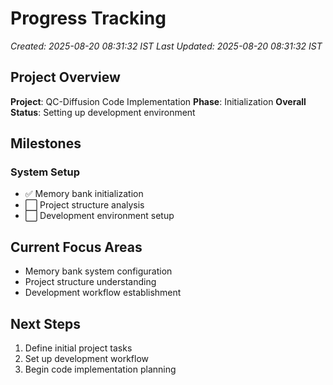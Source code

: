 # Progress Tracking
*Created: 2025-08-20 08:31:32 IST*
*Last Updated: 2025-08-20 08:31:32 IST*

## Project Overview
**Project**: QC-Diffusion Code Implementation
**Phase**: Initialization
**Overall Status**: Setting up development environment

## Milestones
### System Setup
- ✅ Memory bank initialization
- ⬜ Project structure analysis
- ⬜ Development environment setup

## Current Focus Areas
- Memory bank system configuration
- Project structure understanding
- Development workflow establishment

## Next Steps
1. Define initial project tasks
2. Set up development workflow
3. Begin code implementation planning
